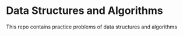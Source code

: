 # Data Structures and Algorithms

This repo contains practice problems of data structures and algorithms